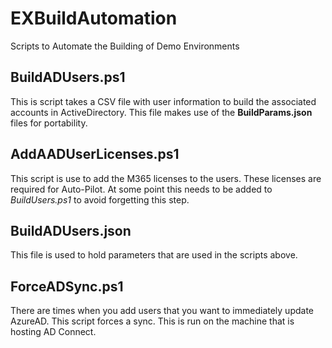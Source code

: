 # EXBuildAutomation
Scripts to Automate the Building of Demo Environments

## BuildADUsers.ps1
This is script takes a CSV file with user information to build the associated accounts in ActiveDirectory.  This file makes use of the **BuildParams.json** files for portability.

## AddAADUserLicenses.ps1
This script is use to add the M365 licenses to the users.  These licenses are required for Auto-Pilot.  At some point this needs to be added to *BuildUsers.ps1* to avoid forgetting this step.

## BuildADUsers.json
This file is used to hold parameters that are used in the scripts above.

## ForceADSync.ps1
There are times when you add users that you want to immediately update AzureAD.  This script forces a sync.  This is run on the machine that is hosting AD Connect.
